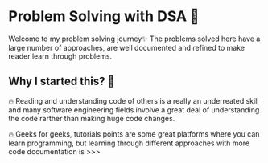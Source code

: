 
# Problem Solving with DSA 🚀

Welcome to my problem solving journey✨
The problems solved here have a large number of approaches, are well documented and refined to make reader learn through problems.


## Why I started this? 🤔

🔥 Reading and understanding code of others is a really an underreated skill and many software engineering fields involve a great deal of understanding the code rarther than making huge code changes.

🔥 Geeks for geeks, tutorials points are some great platforms where you can learn programming, but learning through different approaches with more code documentation is >>>